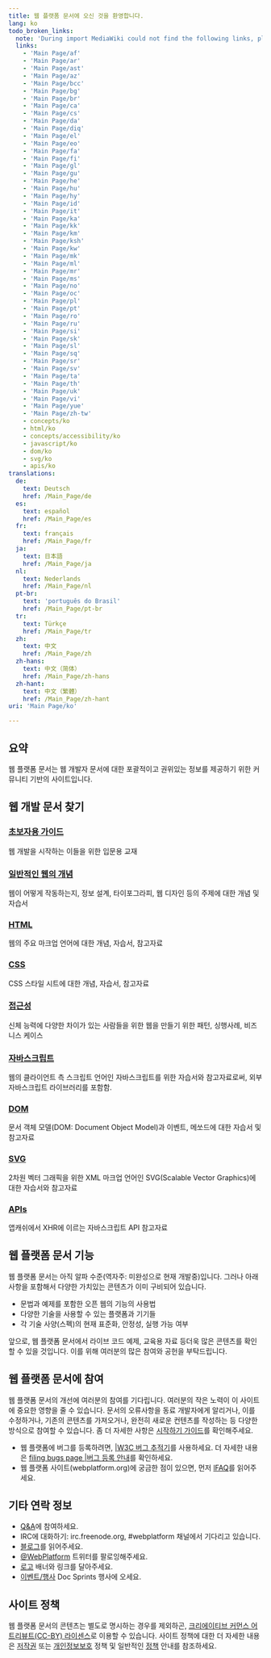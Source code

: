 ```yaml
---
title: 웹 플랫폼 문서에 오신 것을 환영합니다.
lang: ko
todo_broken_links:
  note: 'During import MediaWiki could not find the following links, please fix and adjust this list.'
  links:
    - 'Main Page/af'
    - 'Main Page/ar'
    - 'Main Page/ast'
    - 'Main Page/az'
    - 'Main Page/bcc'
    - 'Main Page/bg'
    - 'Main Page/br'
    - 'Main Page/ca'
    - 'Main Page/cs'
    - 'Main Page/da'
    - 'Main Page/diq'
    - 'Main Page/el'
    - 'Main Page/eo'
    - 'Main Page/fa'
    - 'Main Page/fi'
    - 'Main Page/gl'
    - 'Main Page/gu'
    - 'Main Page/he'
    - 'Main Page/hu'
    - 'Main Page/hy'
    - 'Main Page/id'
    - 'Main Page/it'
    - 'Main Page/ka'
    - 'Main Page/kk'
    - 'Main Page/km'
    - 'Main Page/ksh'
    - 'Main Page/kw'
    - 'Main Page/mk'
    - 'Main Page/ml'
    - 'Main Page/mr'
    - 'Main Page/ms'
    - 'Main Page/no'
    - 'Main Page/oc'
    - 'Main Page/pl'
    - 'Main Page/pt'
    - 'Main Page/ro'
    - 'Main Page/ru'
    - 'Main Page/si'
    - 'Main Page/sk'
    - 'Main Page/sl'
    - 'Main Page/sq'
    - 'Main Page/sr'
    - 'Main Page/sv'
    - 'Main Page/ta'
    - 'Main Page/th'
    - 'Main Page/uk'
    - 'Main Page/vi'
    - 'Main Page/yue'
    - 'Main Page/zh-tw'
    - concepts/ko
    - html/ko
    - concepts/accessibility/ko
    - javascript/ko
    - dom/ko
    - svg/ko
    - apis/ko
translations:
  de:
    text: Deutsch
    href: /Main_Page/de
  es:
    text: español
    href: /Main_Page/es
  fr:
    text: français
    href: /Main_Page/fr
  ja:
    text: 日本語
    href: /Main_Page/ja
  nl:
    text: Nederlands
    href: /Main_Page/nl
  pt-br:
    text: 'português do Brasil'
    href: /Main_Page/pt-br
  tr:
    text: Türkçe
    href: /Main_Page/tr
  zh:
    text: 中文
    href: /Main_Page/zh
  zh-hans:
    text: 中文（简体）‎
    href: /Main_Page/zh-hans
  zh-hant:
    text: 中文（繁體）‎
    href: /Main_Page/zh-hant
uri: 'Main Page/ko'

---
```

## <span>요약</span>

웹 플랫폼 문서는 웹 개발자 문서에 대한 포괄적이고 권위있는 정보를 제공하기 위한 커뮤니티 기반의 사이트입니다.

## <span>웹 개발 문서 찾기</span>

### <span>[초보자용 가이드](/beginners/ko)</span>

웹 개발을 시작하는 이들을 위한 입문용 교재

### <span>[일반적인 웹의 개념](/w/index.php?title=concepts/ko&action=edit&redlink=1)</span>

웹이 어떻게 작동하는지, 정보 설계, 타이포그라피, 웹 디자인 등의 주제에 대한 개념 및 자습서

### <span>[HTML](/w/index.php?title=html/ko&action=edit&redlink=1)</span>

웹의 주요 마크업 언어에 대한 개념, 자습서, 참고자료

### <span>[CSS](/css/ko)</span>

CSS 스타일 시트에 대한 개념, 자습서, 참고자료

### <span>[접근성](/w/index.php?title=concepts/accessibility/ko&action=edit&redlink=1)</span>

신체 능력에 다양한 차이가 있는 사람들을 위한 웹을 만들기 위한 패턴, 싱행사례, 비즈니스 케이스

### <span>[자바스크립트](/w/index.php?title=javascript/ko&action=edit&redlink=1)</span>

웹의 클라이언트 측 스크립트 언어인 자바스크립트를 위한 자습서와 참고자료로써, 외부 자바스크립트 라이브러리를 포함함.

### <span>[DOM](/w/index.php?title=dom/ko&action=edit&redlink=1)</span>

문서 객체 모델(DOM: Document Object Model)과 이벤트, 메쏘드에 대한 자습서 및 참고자료

### <span>[SVG](/w/index.php?title=svg/ko&action=edit&redlink=1)</span>

2차원 벡터 그래픽을 위한 XML 마크업 언어인 SVG(Scalable Vector Graphics)에 대한 자습서와 참고자료

### <span>[APIs](/w/index.php?title=apis/ko&action=edit&redlink=1)</span>

앱캐쉬에서 XHR에 이르는 자바스크립트 API 참고자료

## <span>웹 플랫폼 문서 기능</span>

웹 플랫폼 문서는 아직 알파 수준(역자주: 미완성으로 현재 개발중)입니다. 그러나 아래 사항을 포함해서 다양한 가치있는 콘텐츠가 이미 구비되어 있습니다.

-   문법과 예제를 포함한 오픈 웹의 기능의 사용법
-   다양한 기술을 사용할 수 있는 플랫폼과 기기들
-   각 기술 사양(스펙)의 현재 표준화, 안정성, 실행 가능 여부

앞으로, 웹 플랫폼 문서에서 라이브 코드 예제, 교육용 자료 등더욱 많은 콘텐츠를 확인할 수 있을 것입니다. 이를 위해 여러분의 많은 참여와 공헌을 부탁드립니다.

## <span>웹 플랫폼 문서에 참여</span>

웹 플랫폼 문서의 개선에 여러분의 참여를 기다립니다. 여러분의 작은 노력이 이 사이트에 중요한 영향을 줄 수 있습니다. 문서의 오류사항을 동료 개발자에게 알리거나, 이를 수정하거나, 기존의 콘텐츠를 가져오거나, 완전히 새로운 컨텐츠를 작성하는 등 다양한 방식으로 참여할 수 있습니다. 좀 더 자세한 사항은 [시작하기 가이드](/WPD:Getting_Started)를 확인해주세요.

-   웹 플랫폼에 버그를 등록하려면, [|W3C 버그 추적기](https://www.w3.org/Bugs/Public/enter_bug.cgi?product=webplatform.org)를 사용하세요. 더 자세한 내용은 [filing bugs page |버그 등록 안내](http://docs.webplatform.org/wiki/WPD:Filing_Bugs)를 확인하세요.
-   웹 플랫폼 사이트(webplatform.org)에 궁금한 점이 있으면, 먼저 [lFAQ](/WPD:FAQ)를 읽어주세요.

## <span>기타 연락 정보</span>

-   [Q&A](http://talk.webplatform.org/forums/)에 참여하세요.
-   IRC에 대화하기: irc.freenode.org, \#webplatform 채널에서 기다리고 있습니다.
-   [블로그](http://blog.webplatform.org/blog)를 읽어주세요.
-   [@WebPlatform](https://twitter.com/webplatform) 트위터를 팔로잉해주세요.
-   [로고](http://webplatform.org/logo) 배너와 링크를 달아주세요.
-   [이벤트/행사](/WPD:Community/Community_Events) Doc Sprints 행사에 오세요.

## <span>사이트 정책</span>

웹 플랫폼 문서의 콘텐츠는 별도로 명시하는 경우를 제외하곤, [크리에이티브 커먼스 어트리뷰트(CC-BY) 라이센스](/Template:CC-by-3.0)로 이용할 수 있습니다. 사이트 정책에 대한 더 자세한 내용은 [저작권](/WPD:Copyright) 또는 [개인정보보호](/WPD:Privacy) 정책 및 일반적인 [정책](/WPD:Policy) 안내를 참조하세요.